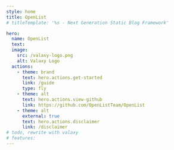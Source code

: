 ```yaml
---
style: home
title: OpenList
# titleTemplate: '%s - Next Generation Static Blog Framework'

hero:
  name: OpenList
  text:
  image:
    src: /valaxy-logo.png
    alt: Valaxy Logo
  actions:
    - theme: brand
      text: hero.actions.get-started
      link: /guide
      type: fly
    - theme: alt
      text: hero.actions.view-github
      link: https://github.com/OpenListTeam/OpenList
    - theme: alt
      external: true
      text: hero.actions.disclaimer
      link: /disclaimer
# todo, rewrite with valaxy
# features:
---
```


<!-- The INDEX page -->

